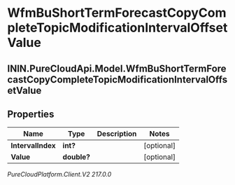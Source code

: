 # WfmBuShortTermForecastCopyCompleteTopicModificationIntervalOffsetValue

## ININ.PureCloudApi.Model.WfmBuShortTermForecastCopyCompleteTopicModificationIntervalOffsetValue

## Properties

|Name | Type | Description | Notes|
|------------ | ------------- | ------------- | -------------|
| **IntervalIndex** | **int?** |  | [optional] |
| **Value** | **double?** |  | [optional] |



_PureCloudPlatform.Client.V2 217.0.0_
